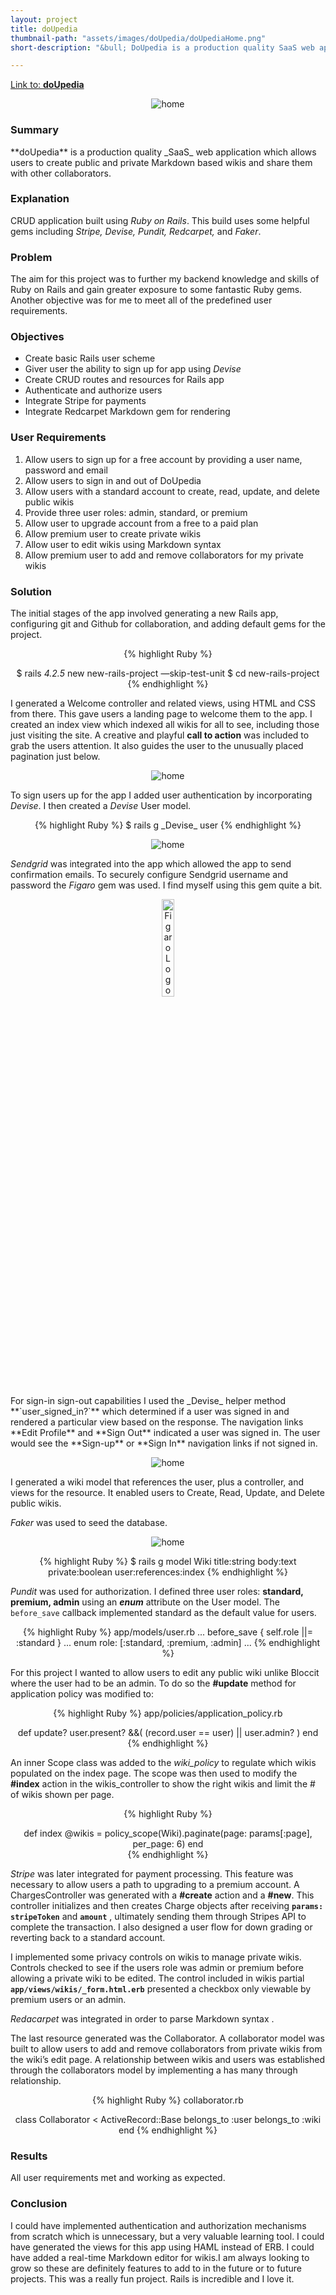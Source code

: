 ```yaml
---
layout: project
title: doUpedia
thumbnail-path: "assets/images/doUpedia/doUpediaHome.png"
short-description: "&bull; DoUpedia is a production quality SaaS web application which allows users to create public and private Markdown based wikis and share them with other collaborators. &bull; Built on Rails &bull; Incorporates  Stripe, Devise, Redcarpet, Pundit, Sendgrid, Figaro, and Faker"

---
```


 [Link to: **doUpedia**](https://github.com/tyrantdavis/doupedia)

<p align="center">
  <img  class="img-resize"   src="/assets/images/doUpedia/doUpediaHome.png" alt="home">
</p>

<h3 class="wide w3-center">Summary</h3>
**doUpedia** is a production quality _SaaS_ web application which allows users to create public and private Markdown based wikis and share them with other collaborators.

<h3 class="wide w3-center">Explanation</h3>

<span class="w3-text-magenta">CRUD</span> application built using _Ruby on Rails_. This build uses some helpful gems including _Stripe, _Devise_, Pundit, Redcarpet,_ and _Faker_.

<h3 class="wide w3-center">Problem</h3>

The aim for this project was to further my backend knowledge and skills of Ruby on Rails and gain greater exposure to some fantastic Ruby gems. Another objective was for me to meet all of the predefined user requirements.

<h3 class="wide  w3-center">Objectives</h3>

* Create basic Rails user scheme
* Giver user the ability to sign up for app using _Devise_
* Create CRUD routes and resources for Rails app
* Authenticate and authorize users
* Integrate Stripe for payments
* Integrate Redcarpet Markdown gem for rendering

<h3 class="wide  w3-center">User Requirements</h3>

1. Allow users to sign up for a free account by providing a user name, password and email
2. Allow users to sign in and out of DoUpedia
3. Allow users with a standard account to create, read, update, and delete public wikis
4. Provide three user roles: admin, standard, or premium
5. Allow user to upgrade account from a free to a paid plan
6. Allow premium user to create private wikis
7. Allow user to edit wikis using Markdown syntax
8. Allow premium user to add and remove collaborators for my private wikis

<h3 class="wide  w3-center">Solution</h3>

The initial stages of the app involved generating a new Rails app, configuring git and Github for collaboration, and adding default gems for the project.

<center class="highlight">
{% highlight Ruby %}

$ rails _4.2.5_ new new-rails-project —skip-test-unit
$ cd new-rails-project
{% endhighlight %}
</center>

I generated a Welcome controller and related views, using HTML and CSS from there. This gave users a landing page to welcome them to the app. I created an index view which indexed all wikis for all to see, including those just visiting the site. A creative and playful **call to action** was included to grab the users attention. It also guides the user to the unusually placed pagination just below.


<p align="center">
  <img  class="img-resize"   src="/assets/images/doUpedia/index.png" alt="home">
</p>

To sign users up for the app I added user authentication by incorporating _Devise_. I then created a _Devise_ User model.

<center class="highlight">
{% highlight Ruby %}
$ rails g _Devise_ user
{% endhighlight %}
</center>


<p align="center">
  <img  class="img-resize"   src="/assets/images/doUpedia/signup.png" alt="home">
</p>

_Sendgrid_ was integrated into the app which allowed the app to send confirmation emails. To securely configure Sendgrid username and password the _Figaro_ gem was used. I find myself using this gem quite a bit.  


<p align="center">
  <img  class="img-resize"  src="/assets/images/doUpedia/figaro.png" alt="Figaro Logo" style="width:20%" >
</p>
For sign-in sign-out capabilities I used the _Devise_ helper method **`user_signed_in?`** which determined if a user was signed in and rendered a particular view based on the response. The navigation links **Edit Profile** and **Sign Out** indicated a user was signed in. The user would see the **Sign-up** or **Sign In** navigation links if not signed in.   


<p align="center">
  <img  class="img-resize"   src="/assets/images/doUpedia/login.png" alt="home">
</p>

I generated a wiki model that references the user, plus a controller, and views for the resource. It enabled users to <span class="w3-text-magenta">Create</span>, <span class="w3-text-magenta">Read</span>, <span class="w3-text-magenta">Update</span>, and <span class="w3-text-magenta">Delete</span> public wikis.

_Faker_ was used to seed the database.


<p align="center">
  <img  class="img-resize"   src="/assets/images/doUpedia/entry.png" alt="home">
</p>


<center class="highlight">
{% highlight Ruby %}
$ rails g model Wiki title:string body:text private:boolean user:references:index
{% endhighlight %}
</center>

_Pundit_  was used for authorization. I defined three user roles: **standard, premium, admin** using an **_enum_** attribute on the User model. The `before_save` callback implemented standard as the default value for users.

<center class="highlight">
{% highlight Ruby %}
app/models/user.rb
...
before_save { self.role ||= :standard }
...
enum role: [:standard, :premium, :admin]
...
{% endhighlight %}
</center>


For this project I wanted to allow users to edit any public wiki unlike Bloccit where the user had to be an admin. To do so the **#update** method for application policy was modified to:

<center class="highlight">
{% highlight Ruby %}
app/policies/application_policy.rb

  def update?
    user.present? &&( (record.user == user) || user.admin? )
  end
    {% endhighlight %}
</center>

An inner Scope class was added to the _wiki_policy_ to regulate which wikis populated on the index page. The scope was then used to modify the **#index** action in the wikis_controller to show the right wikis and limit the # of wikis shown per page.

<center class="highlight">
{% highlight Ruby %}

def index
  @wikis = policy_scope(Wiki).paginate(page: params[:page], per_page: 6)
end  
   {% endhighlight %}
</center>


_Stripe_ was later integrated for payment processing. This feature was necessary to allow users a path to upgrading to a premium account. A ChargesController was generated with a **#create** action and a **#new**. This controller initializes and then creates Charge objects after receiving **`params: stripeToken`** and **`amount`** , ultimately sending them through Stripes API to complete the transaction. I also designed a user flow for down grading or reverting back to a standard account.

I implemented some privacy controls on wikis to manage private wikis. Controls checked to see if the users role was admin or  premium  before allowing a private wiki to be edited. The control included in wikis partial  **` app/views/wikis/_form.html.erb `** presented a checkbox only viewable by premium users or an admin.

_Redacarpet_ was integrated in order to parse Markdown syntax .  

The last resource generated was the Collaborator. A collaborator model was built to allow users to add and remove collaborators from private wikis from the wiki’s edit page. A relationship between wikis and users was established through the collaborators model by implementing a has many through relationship.  

<center class="highlight">
{% highlight Ruby %}
collaborator.rb

class Collaborator < ActiveRecord::Base
  belongs_to :user
  belongs_to :wiki
end
{% endhighlight %}
</center>


<h3 class="wide  w3-center">Results</h3>

All user requirements met and working as expected.

<h3 class="wide w3-center">Conclusion</h3>

I could have implemented authentication and authorization mechanisms from scratch which is unnecessary, but a very valuable learning tool. I could have generated the views for this app using HAML instead of ERB. I could have added a real-time Markdown editor for wikis.I am always looking to grow so these are definitely features to add to in the future or to future projects. This was a really fun project. Rails is incredible and I love it.

